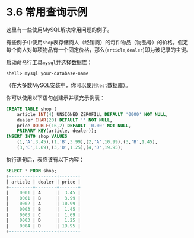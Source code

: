 # 3.6 常用查询示例
这里有一些使用MySQL解决常用问题的例子。

有些例子中使用`shop`表存储商人（经销商）的每件物品（物品号）的价格。假定每个商人对每项物品有一个固定价格，那么(`article`,`dealer`)即为该记录的主键。

启动命令行工具`mysql`并选择数据库：
```
shell> mysql your-database-name
```

（在大多数MySQL安装中，你可以使用`test`数据库）。

你可以使用以下语句创建示并填充示例表：
```SQL
CREATE TABLE shop (
    article INT(4) UNSIGNED ZEROFILL DEFAULT '0000' NOT NULL,
    dealer CHAR(20) DEFAULT '' NOT NULL,
    price DOUBLE(16,2) DEFAULT '0.00' NOT NULL,
    PRIMARY KEY(article, dealer));
INSERT INTO shop VALUES
    (1,'A',3.45),(1,'B',3.99),(2,'A',10.99),(3,'B',1.45),
    (3,'C',1.69),(3,'D',1.25),(4,'D',19.95);
```
执行语句后，表应该有以下内容：
```SQL
SELECT * FROM shop;
+---------+--------+-------+
| article | dealer | price |
+---------+--------+-------+
|    0001 | A      |  3.45 |
|    0001 | B      |  3.99 |
|    0002 | A      | 10.99 |
|    0003 | B      |  1.45 |
|    0003 | C      |  1.69 |
|    0003 | D      |  1.25 |
|    0004 | D      | 19.95 |
+---------+--------+-------+
```

